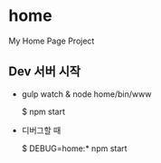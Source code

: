 # home
My Home Page Project

## Dev 서버 시작
- gulp watch & node home/bin/www

    $ npm start

- 디버그할 때

    $ DEBUG=home:* npm start